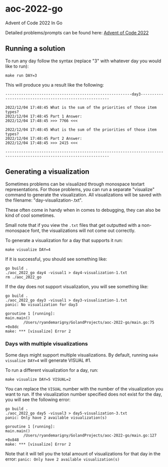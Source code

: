 # aoc-2022-go
Advent of Code 2022 In Go

Detailed problems/prompts can be found here: [Advent of Code 2022](https://adventofcode.com/2022)


## Running a solution
To run any day follow the syntax (replace "3" with whatever day you would like to run):

`make run DAY=3`

This will produce you a result like the following:

```
--------------------------------------------------------day3--------------------------------------------------------

2022/12/04 17:48:45 What is the sum of the priorities of those item types?
2022/12/04 17:48:45 Part 1 Answer:
2022/12/04 17:48:45 >>> 7766 <<<

2022/12/04 17:48:45 What is the sum of the priorities of those item types?
2022/12/04 17:48:45 Part 2 Answer:
2022/12/04 17:48:45 >>> 2415 <<<

--------------------------------------------------------------------------------------------------------------------
```


## Generating a visualization

Sometimes problems can be visualized through monospace textart representations. For those problems, you can run a 
separate "visualize" command to generate the visualization. All visualizations will be saved with the filename:
"day<dayNumber>-visualization-<visualizationNumber>.txt".

These often come in handy when in comes to debugging, they can also be kind of cool sometimes.

Small note that if you view the `.txt` files that get outputted with a non-monospace font, the visualizations will not
come out correctly.

To generate a visualization for a day that supports it run:

`make visualize DAY=4`

If it is successful, you should see something like:

```
go build .
./aoc_2022_go day4 -visual1 > day4-visualization-1.txt
rm ./aoc_2022_go
```

If the day does not support visualization, you will see something like:

```
go build .
./aoc_2022_go day3 -visual1 > day3-visualization-1.txt
panic: No visualization for day3

goroutine 1 [running]:
main.main()
        /Users/ryandemarigny/GolandProjects/aoc-2022-go/main.go:75 +0x8dc
make: *** [visualize] Error 2
```

### Days with multiple visualizations
Some days might support multiple visualizations. By default, running `make visualize DAY=4` will generate VISUAL #1.

To run a different visualization for a day, run:

`make visualize DAY=5 VISUAL=2`

You can replace the `VISUAL` number with the number of the visualization you want to run. If the visualization number
specified does not exist for the day, you will see the following error:

```
go build .
./aoc_2022_go day5 -visual3 > day5-visualization-3.txt
panic: Only have 2 available visualization(s)

goroutine 1 [running]:
main.main()
        /Users/ryandemarigny/GolandProjects/aoc-2022-go/main.go:127 +0x848
make: *** [visualize] Error 2
```

Note that it will tell you the total amount of visualizations for that day in the error: 
`panic: Only have 2 available visualization(s)`
